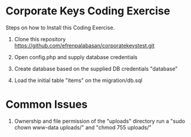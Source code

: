 # Corporate Keys Coding Exercise


Steps on how to Install this Coding Exercise. 

1. Clone this repository https://github.com/efrenpalabasan/corporatekeystest.git

2. Open config.php and supply database credentials

3. Create database based on the supplied DB credentials "database"

4. Load the initial table "items" on the migration/db.sql

# Common Issues

1. Ownership and file permission of the "uploads" directory 
    run a "sudo chown www-data uploads/" and "chmod 755 uploads/"
